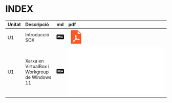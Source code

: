 # INDEX

|Unitat|Descripció|md|pdf|
|:--|:--|:--|:--|
|U1|Introducció SOX|[![](recursos/iconomd.png)](UD1_INTRODUCCIO_SOX/UD1_INTRODUCCIO_SOX.md)|[![](recursos/iconopdf.png)](UD1_INTRODUCCIO_SOX/UD1_INTRODUCCIO_SOX.pdf)|
|U1|Xarxa en VirtualBox i Workgroup de Windows 11|[![](recursos/iconomd.png)](UD1_INTRODUCCIO_SOX/UD1_WORKGROUP-VIRTUALBOX.md)|[![](recursos/iconomd.pdf)](UD1_INTRODUCCIO_SOX/UD1_WORKGROUP-VIRTUALBOX.pdf)|

